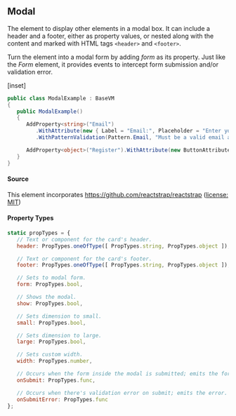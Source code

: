 ﻿## Modal

The element to display other elements in a modal box.  It can include a header and a footer, either as property values, or nested along with the content and marked with HTML tags `<header>` and `<footer>`.

Turn the element into a modal form by adding _form_ as its property.  Just like the _Form_ element, it provides events to intercept form submission and/or validation error.

[inset]

```csharp
public class ModalExample : BaseVM
{
   public ModalExample()
   {
      AddProperty<string>("Email")
         .WithAttribute(new { Label = "Email:", Placeholder = "Enter your email address" })
         .WithPatternValidation(Pattern.Email, "Must be a valid email address.");

      AddProperty<object>("Register").WithAttribute(new ButtonAttribute { Label = "Register" });
   }
}
```

#### Source

This element incorporates https://github.com/reactstrap/reactstrap ([license: MIT](https://github.com/reactstrap/reactstrap/blob/master/LICENSE))

#### Property Types

```jsx
static propTypes = {
   // Text or component for the card's header.
   header: PropTypes.oneOfType([ PropTypes.string, PropTypes.object ]),

   // Text or component for the card's footer.
   footer: PropTypes.oneOfType([ PropTypes.string, PropTypes.object ]),

   // Sets to modal form.
   form: PropTypes.bool,

   // Shows the modal.
   show: PropTypes.bool,

   // Sets dimension to small.
   small: PropTypes.bool,

   // Sets dimension to large.
   large: PropTypes.bool,

   // Sets custom width.
   width: PropTypes.number,

   // Occurs when the form inside the modal is submitted; emits the form data.
   onSubmit: PropTypes.func,

   // Occurs when there's validation error on submit; emits the error.
   onSubmitError: PropTypes.func
};
```